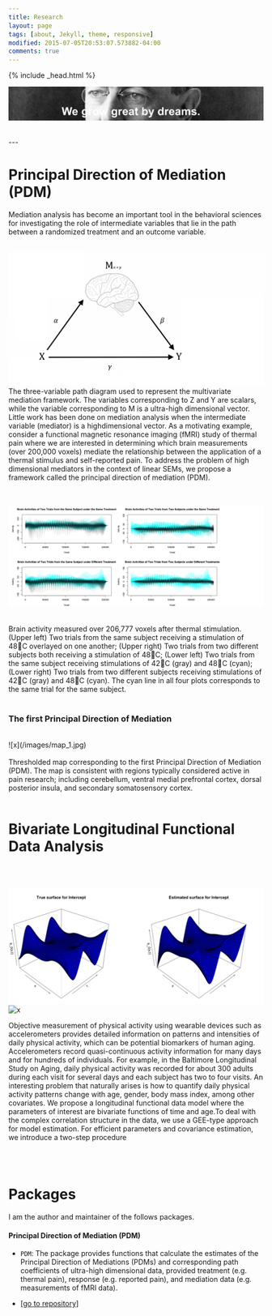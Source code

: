 ```yaml
---
title: Research
layout: page
tags: [about, Jekyll, theme, responsive]
modified: 2015-07-05T20:53:07.573882-04:00
comments: true
---
```

{% include _head.html %}

![x](/images/Wilson.jpg)

<br />
---

# Principal Direction of Mediation (PDM)

Mediation analysis has become an important tool in the behavioral sciences for investigating
the role of intermediate variables that lie in the path between a randomized treatment
and an outcome variable.
<br />
<br />

![](/images/path.png)
The three-variable path diagram used to represent the multivariate mediation framework. The variables corresponding to Z and Y are scalars, while the variable corresponding to M is a ultra-high dimensional vector. Little work has been done on mediation analysis when the intermediate variable (mediator) is a highdimensional vector. As a motivating example, consider a functional magnetic resonance imaging (fMRI) study of thermal pain where we are interested in determining which brain measurements (over 200,000 voxels) mediate the relationship between the application of a thermal stimulus and self-reported pain. To address the problem of high dimensional mediators in the context of linear SEMs, we propose a framework called the principal direction of mediation (PDM).
<br />
<br />
<br />

![x](/images/figure0.png)

<br />
Brain activity measured over 206,777 voxels after thermal stimulation. 
(Upper left) Two trials from the same subject receiving a stimulation of 48C overlayed on one another; (Upper right) Two trials from two different subjects both receiving a stimulation of 48C; (Lower left) Two trials from the same subject receiving stimulations of 42C (gray) and 48C (cyan); (Lower right) Two trials from two different subjects receiving stimulations of 42C (gray) and 48C (cyan). The cyan line in all four plots corresponds to the same trial for the same subject.
<br />
<br />

### The first Principal Direction of Mediation
<br />
![x](/images/map_1.jpg) 

<br />
<br />
Thresholded map corresponding to the first Principal Direction of Mediation (PDM). The map is consistent with regions typically considered active in pain research; including cerebellum, ventral medial prefrontal cortex, dorsal posterior insula, and secondary somatosensory cortex.

<br />
<br />


# Bivariate Longitudinal Functional Data Analysis

<br />
<br />

![x](/images/Intercept.png) 
![x](/images/slop.png) 
<br />

Objective measurement of physical activity using wearable devices such as accelerometers provides detailed information on patterns and intensities of daily physical activity, which can be potential biomarkers of human aging. Accelerometers record quasi-continuous activity information for many days and for hundreds of individuals. For example, in the Baltimore Longitudinal Study on Aging, daily physical activity was recorded for about 300 adults during each visit for several days and each subject has two to four visits. An interesting problem that naturally arises is how to quantify daily physical activity patterns change with age, gender, body mass index, among other covariates. We propose a longitudinal functional data model where the parameters of interest are bivariate functions of time and age.To deal with the complex correlation structure in the data, we use a GEE-type approach for model estimation. For efficient parameters and covariance estimation, we introduce a two-step procedure

<br />
<br />


# Packages

I am the author and maintainer of the follows packages. 

#### Principal Direction of Mediation (PDM)
* `PDM`: The package provides functions that calculate the estimates of the Principal Direction of Mediations (PDMs) and corresponding path coefficients of ultra-high dimensional data, provided treatment (e.g. thermal pain), response (e.g. reported pain), and mediation data (e.g. measurements of fMRI data).

* [[go to repository]](http://github.com/oliverychen)

<br />

